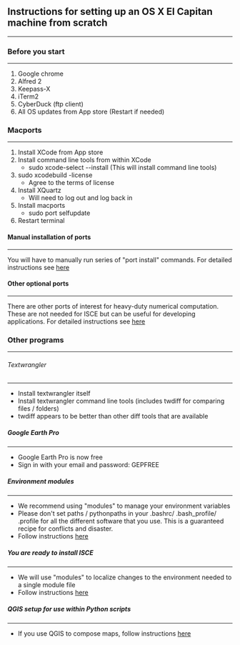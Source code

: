 ## Instructions for setting up an OS X El Capitan machine from scratch
------------

### Before you start
----------
1. Google chrome
2. Alfred 2
3. Keepass-X
4. iTerm2
5. CyberDuck (ftp client) 
6. All OS updates from App store (Restart if needed)


### Macports
---------

1. Install XCode from App store
2. Install command line tools from within XCode
   - sudo xcode-select --install   (This will install command line tools)
3. sudo xcodebuild -license
   - Agree to the terms of license
4. Install XQuartz
   - Will need to log out and log back in
5. Install macports
   - sudo port selfupdate
6. Restart terminal

#### Manual installation of ports
----------

You will have to manually run series of "port install" commands.
For detailed instructions see [here](./macports.md)

#### Other optional ports
-----------

There are other ports of interest for heavy-duty numerical computation. These are not needed for ISCE but can be useful for developing applications. 
For detailed instructions see [here](./others.md)

### Other programs
------------

###### Textwrangler
--------------------
- Install textwrangler itself
- Install textwrangler command line tools (includes twdiff for comparing files / folders)
- twdiff appears to be better than other diff tools that are available 

##### Google Earth Pro
----------------------
- Google Earth Pro is now free
- Sign in with your email and password: GEPFREE

##### Environment modules
--------------------------
- We recommend using "modules" to manage your environment variables
- Please don't set paths / pythonpaths in your .bashrc/ .bash_profile/ .profile for all the different software that you use. This is a guaranteed recipe for conflicts and disaster.
- Follow instructions [here](./modules.md)

##### You are ready to install ISCE
------------------------------------
- We will use "modules" to localize changes to the environment needed to a single module file
- Follow instructions [here](./isceSetup.md)

##### QGIS setup for use within Python scripts
------------------------------------
- If you use QGIS to compose maps, follow instructions [here](./qgis.md)
